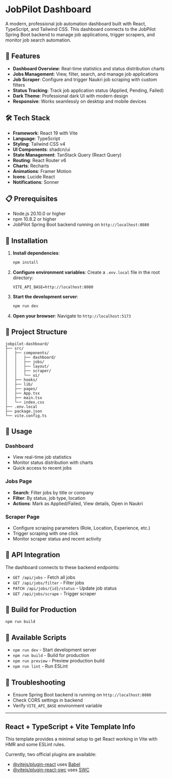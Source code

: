 # JobPilot Dashboard

A modern, professional job automation dashboard built with React, TypeScript, and Tailwind CSS. This dashboard connects to the JobPilot Spring Boot backend to manage job applications, trigger scrapers, and monitor job search automation.

## 🚀 Features

- **Dashboard Overview**: Real-time statistics and status distribution charts
- **Jobs Management**: View, filter, search, and manage job applications
- **Job Scraper**: Configure and trigger Naukri job scraping with custom filters
- **Status Tracking**: Track job application status (Applied, Pending, Failed)
- **Dark Theme**: Professional dark UI with modern design
- **Responsive**: Works seamlessly on desktop and mobile devices

## 🛠️ Tech Stack

- **Framework**: React 19 with Vite
- **Language**: TypeScript
- **Styling**: Tailwind CSS v4
- **UI Components**: shadcn/ui
- **State Management**: TanStack Query (React Query)
- **Routing**: React Router v6
- **Charts**: Recharts
- **Animations**: Framer Motion
- **Icons**: Lucide React
- **Notifications**: Sonner

## 📋 Prerequisites

- Node.js 20.10.0 or higher
- npm 10.8.2 or higher
- JobPilot Spring Boot backend running on `http://localhost:8080`

## 🔧 Installation

1. **Install dependencies**:
   ```bash
   npm install
   ```

2. **Configure environment variables**:
   Create a `.env.local` file in the root directory:
   ```env
   VITE_API_BASE=http://localhost:8080
   ```

3. **Start the development server**:
   ```bash
   npm run dev
   ```

4. **Open your browser**:
   Navigate to `http://localhost:5173`

## 📁 Project Structure

```
jobpilot-dashboard/
├── src/
│   ├── components/
│   │   ├── dashboard/
│   │   ├── jobs/
│   │   ├── layout/
│   │   ├── scraper/
│   │   └── ui/
│   ├── hooks/
│   ├── lib/
│   ├── pages/
│   ├── App.tsx
│   ├── main.tsx
│   └── index.css
├── .env.local
├── package.json
└── vite.config.ts
```

## 🎯 Usage

### Dashboard
- View real-time job statistics
- Monitor status distribution with charts
- Quick access to recent jobs

### Jobs Page
- **Search**: Filter jobs by title or company
- **Filter**: By status, job type, location
- **Actions**: Mark as Applied/Failed, View details, Open in Naukri

### Scraper Page
- Configure scraping parameters (Role, Location, Experience, etc.)
- Trigger scraping with one click
- Monitor scraper status and recent activity

## 🔌 API Integration

The dashboard connects to these backend endpoints:
- `GET /api/jobs` - Fetch all jobs
- `GET /api/jobs/filter` - Filter jobs
- `PATCH /api/jobs/{id}/status` - Update job status
- `GET /api/jobs/scrape` - Trigger scraper

## 🚀 Build for Production

```bash
npm run build
```

## 📝 Available Scripts

- `npm run dev` - Start development server
- `npm run build` - Build for production
- `npm run preview` - Preview production build
- `npm run lint` - Run ESLint

## 🐛 Troubleshooting

- Ensure Spring Boot backend is running on `http://localhost:8080`
- Check CORS settings in backend
- Verify `VITE_API_BASE` environment variable

---

## React + TypeScript + Vite Template Info

This template provides a minimal setup to get React working in Vite with HMR and some ESLint rules.

Currently, two official plugins are available:
- [@vitejs/plugin-react](https://github.com/vitejs/vite-plugin-react/blob/main/packages/plugin-react) uses [Babel](https://babeljs.io/)
- [@vitejs/plugin-react-swc](https://github.com/vitejs/vite-plugin-react/blob/main/packages/plugin-react-swc) uses [SWC](https://swc.rs/)